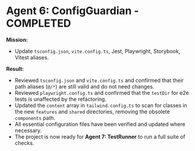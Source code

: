 # Agent 6: ConfigGuardian - COMPLETED

**Mission:**
*   Update `tsconfig.json`, `vite.config.ts`, Jest, Playwright, Storybook, Vitest aliases.

**Result:**
*   Reviewed `tsconfig.json` and `vite.config.ts` and confirmed that their path aliases (`@/*`) are still valid and do not need changes.
*   Reviewed `playwright.config.ts` and confirmed that the `testDir` for e2e tests is unaffected by the refactoring.
*   Updated the `content` array in `tailwind.config.ts` to scan for classes in the new `features` and `shared` directories, removing the obsolete `components` path.
*   All essential configuration files have been verified and updated where necessary.
*   The project is now ready for **Agent 7: TestRunner** to run a full suite of checks. 